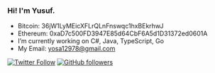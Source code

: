 ### Hi! I'm Yusuf.

- Bitcoin: 36jW1LyMEicXFLrQLnFnswqc1hxBEkrhwJ
- Ethereum: 0xaD7c500FD3947E85d64CbF6A5d1D31372ed0601A
- I’m currently working on C#, Java, TypeScript, Go
- My Email: yosa12978@gmail.com

[![Twitter Follow](https://img.shields.io/twitter/follow/yosaa5782?style=social)](https://twitter.com/yosaa5782)
[![GitHub followers](https://img.shields.io/github/followers/yosa12978?style=social)](https://github.com/yosa12978)
